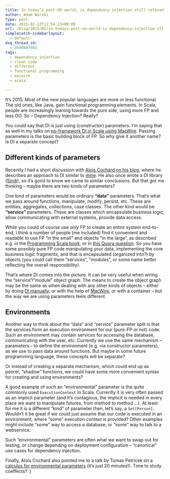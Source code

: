```yaml
---
title: In today’s post-OO world, is dependency injection still relevant?
author: Adam Warski
type: post
date: 2015-02-23T11:54:13+00:00
url: /blog/2015/02/in-todays-post-oo-world-is-dependency-injection-still-relevant/
simplecatch-sidebarlayout:
  - default
dsq_thread_id:
  - 3540407983
tags:
  - dependency injection
  - clean code
  - different
  - functional programming
  - macwire
  - scala

---
```

It’s 2015. Most of the new popular languages are more or less functional. The old ones, like Java, gain functional programming elements. In Scala, people are increasingly leaning towards the pure side, using more FP and less OO. So &#8211; Dependency Injection? Really?

You could say that DI is just using (constructor) parameters. I’m saying that as well in my talks on [no-framework DI in Scala using MacWire][1]. Passing parameters is the basic building block of FP. So why give it another name? Is DI a separate concept?

## Different kinds of parameters

Recently I had a short discussion with [Alois Cochard on his blog][2], where he describes an approach to DI similar to [mine][3]. He also once wrote a DI library ([Sindi][4]), so it’s good to know we came to similar conclusions. But that got me thinking &#8211; maybe there are two kinds of parameters?

One kind of parameters would be ordinary **&#8220;data&#8221;** parameters. That’s what we pass around functions, manipulate, modify, persist, etc. These are entities, aggregates, collections, case classes. The other kind would be **&#8220;service&#8221;** parameters. These are classes which encapsulate business logic, allow communicating with external systems, provide data access.

While you could of course use _only_ FP to create an entire system end-to-end, I think a number of people (me included) find it convenient and readable to use FP &#8220;in the small&#8221; and objects &#8220;in the large&#8221;, as described e.g. in the [Programming Scala book][5], or in [this Quora question][6]. So you have some possibly pure FP code manipulating your data, implementing the core business logic fragments, and that is encapsulated (organized into?) by objects (you could call them “services”, “modules&#8221;, or some name better reflecting the overall responsibility).

That’s where DI comes into the picture. It can be very useful when wiring the &#8220;service&#8221;/&#8221;module&#8221; object graph. The means to create the object graph may be the same as when dealing with any other kinds of objects &#8211; either by doing [DI manually][3], or with the help of [MacWire][7], or with a container &#8211; but the way we are using parameters feels different.

## Environments

Another way to think about the &#8220;data&#8221; and &#8220;service&#8221; parameter split is that the services form an execution environment for our (pure-FP or not) code. Such an environment may contain services for accessing the database, communicating with the user, etc. Currently we use the same mechanism &#8211; parameters &#8211; to define the environment (e.g. via constructor parameters), as we use to pass data around functions. But maybe in some future programming language, these concepts will be separate?

Or instead of creating a separate mechanism, which could end up as poorer, “shadow” functions, we could have some more convenient syntax for creating and using environments?

A good example of such an &#8220;environmental&#8221; parameter is the quite commonly used `ExecutionContext` in Scala. Currently it is very often passed as an implicit parameter (and it’s contagious, the implicit is needed in every place we want to manipulate futures, from method to method …). At least for me it is a different &#8220;kind&#8221; of parameter then, let’s say, a `Set[Person]`. Wouldn’t it be great if we could just assume that our code is executed in an environment, where &#8220;some&#8221; execution context is provided? Other examples might include “some” way to access a database; or &#8220;some&#8221; way to talk to a webservice.

Such &#8220;environmental&#8221; parameters are often what we want to swap out for testing, or change depending on deployment configuration &#8211; &#8220;canonical&#8221; use cases for dependency injection.

Finally, Alois Cochard also pointed me to a talk by Tomas Petricek on a [calculus for environmental parameters][8] (it’s just 20 minutes!). Time to study coeffects? :)

 [1]: http://www.parleys.com/play/53a7d2cce4b0543940d9e55b/about
 [2]: http://aloiscochard.blogspot.ch/2014/12/the-cake-is-lie.html
 [3]: http://di-in-scala.github.io
 [4]: https://github.com/aloiscochard/sindi
 [5]: https://www.safaribooksonline.com/library/view/programming-scala-2nd/9781491950135/ch08.html
 [6]: http://www.quora.com/What-are-some-good-practices-in-combining-Object-Oriented-programming-and-Functional-Programming
 [7]: https://github.com/adamw/macwire
 [8]: https://www.youtube.com/watch?v=xtxx4iADMbM
